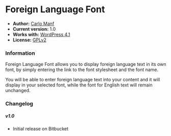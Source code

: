 # Foreign Language Font

- **Author:** [Carlo Manf](http://carlomanf.id.au/products/foreign-language-font/)
- **Current version:** 1.0
- **Works with:** [WordPress 4.1](http://wordpress.org)
- **License:** [GPLv2](http://www.opensource.org/licenses/gpl-license.php)

### Information

Foreign Language Font allows you to display foreign language text in its own font, by simply entering the link to the font stylesheet and the font name.

You will be able to enter foreign language text into your content and it will display in your selected font, while the font for English text will remain unchanged.

### Changelog

##### v1.0

- Initial release on Bitbucket
